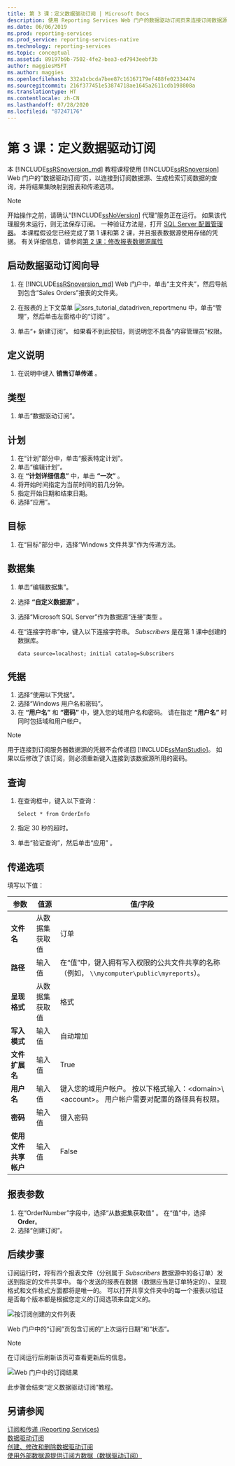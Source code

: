 ```yaml
---
title: 第 3 课：定义数据驱动订阅 | Microsoft Docs
description: 使用 Reporting Services Web 门户的数据驱动订阅页来连接订阅数据源，并生成一个检索订阅数据的查询。
ms.date: 06/06/2019
ms.prod: reporting-services
ms.prod_service: reporting-services-native
ms.technology: reporting-services
ms.topic: conceptual
ms.assetid: 89197b9b-7502-4fe2-bea3-ed7943eebf3b
author: maggiesMSFT
ms.author: maggies
ms.openlocfilehash: 332a1cbcda7bee87c16167179ef488fe02334474
ms.sourcegitcommit: 216f377451e53874718ae1645a2611cdb198808a
ms.translationtype: HT
ms.contentlocale: zh-CN
ms.lasthandoff: 07/28/2020
ms.locfileid: "87247176"
---
```

# <a name="lesson-3-defining-a-data-driven-subscription"></a>第 3 课：定义数据驱动订阅
本 [!INCLUDE[ssRSnoversion_md](../includes/ssrsnoversion-md.md)] 教程课程使用 [!INCLUDE[ssRSnoversion](../includes/ssrsnoversion-md.md)] Web 门户的“数据驱动订阅”页，以连接到订阅数据源、生成检索订阅数据的查询，并将结果集映射到报表和传递选项。  
  
> [!NOTE]  
> 开始操作之前，请确认“[!INCLUDE[ssNoVersion](../includes/ssnoversion-md.md)] 代理”服务正在运行。 如果该代理服务未运行，则无法保存订阅。  一种验证方法是，打开 [SQL Server 配置管理器](../relational-databases/sql-server-configuration-manager.md)。
本课程假设您已经完成了第 1 课和第 2 课，并且报表数据源使用存储的凭据。  有关详细信息，请参阅[第 2 课：修改报表数据源属性](../reporting-services/lesson-2-modifying-the-report-data-source-properties.md)  
  
## <a name="start-the-data-driven-subscription-wizard"></a><a name="bkmk_startwizard"></a>启动数据驱动订阅向导  
  
1.  在 [!INCLUDE[ssRSnoversion_md](../includes/ssrsnoversion-md.md)] Web 门户中，单击“主文件夹”，然后导航到包含“Sales Orders”报表的文件夹。  
  
2.  在报表的上下文菜单 ![ssrs_tutorial_datadriven_reportmenu](../reporting-services/media/ssrs-tutorial-datadriven-reportmenu.png) 中，单击“管理”，然后单击左窗格中的“订阅” 。  
  
3. 单击“+ 新建订阅”。 如果看不到此按钮，则说明您不具备“内容管理员”权限。
  
## <a name="define-a-description"></a>定义说明  
1.  在说明中键入 **销售订单传递** 。

## <a name="type"></a>类型
1.  单击“数据驱动订阅”。  

## <a name="schedule"></a>计划
1. 在“计划”部分中，单击“报表特定计划”。
2. 单击“编辑计划”。
3. 在 **“计划详细信息”** 中，单击 **“一次”** 。  
4. 将开始时间指定为当前时间的前几分钟。  
5. 指定开始日期和结束日期。
6. 选择“应用”。

## <a name="destination"></a>目标  
1.  在“目标”部分中，选择“Windows 文件共享”作为传递方法。  

## <a name="dataset"></a>数据集
1. 单击“编辑数据集”。
2. 选择 **“自定义数据源”** 。
3. 选择“Microsoft SQL Server”作为数据源“连接”类型 。
4. 在“连接字符串”中，键入以下连接字符串。 *Subscribers* 是在第 1 课中创建的数据库。 
  
    ```  
    data source=localhost; initial catalog=Subscribers
    ```
    
## <a name="credentials"></a>凭据
1. 选择“使用以下凭据”。
2. 选择“Windows 用户名和密码”。
3.  在 **“用户名”** 和 **“密码”** 中，键入您的域用户名和密码。 请在指定 **“用户名”** 时同时包括域和用户帐户。

> [!NOTE]  
> 用于连接到订阅服务器数据源的凭据不会传递回 [!INCLUDE[ssManStudio](../includes/ssmanstudio-md.md)]。 如果以后修改了该订阅，则必须重新键入连接到该数据源所用的密码。

## <a name="query"></a>查询      
1.  在查询框中，键入以下查询：  
  
    ```
    Select * from OrderInfo  
    ```  
  
2.  指定 30 秒的超时。  
  
3.  单击“验证查询”，然后单击“应用” 。

## <a name="delivery-options"></a>传递选项
填写以下值：

参数  |值源  | 值/字段  
---------|---------|---------
**文件名**     |从数据集获取值 | 订单     
**路径**     | 输入值  | 在“值”中，键入拥有写入权限的公共文件共享的名称（例如， `\\mycomputer\public\myreports`）。 
**呈现格式** | 从数据集获取值 | 格式
**写入模式**| 输入值| 自动增加    
**文件扩展名** |输入值 |True
**用户名** | 输入值 | 键入您的域用户帐户。 按以下格式输入：\<domain>\\\<account>。 用户帐户需要对配置的路径具有权限。 
**密码** | 输入值 | 键入密码
**使用文件共享帐户** | 输入值 | False

## <a name="report-parameters"></a>报表参数
 1. 在“OrderNumber”字段中，选择“从数据集获取值” 。 在“值”中，选择 **Order**。 
 2. 选择“创建订阅”。
   
## <a name="next-steps"></a>后续步骤  
订阅运行时，将有四个报表文件（分别属于 *Subscribers* 数据源中的各订单）发送到指定的文件共享中。 每个发送的报表在数据（数据应当是订单特定的）、呈现格式和文件格式方面都将是唯一的。 可以打开共享文件夹中的每一个报表以验证是否每个版本都是根据您定义的订阅选项来自定义的。  
  
![按订阅创建的文件列表](../reporting-services/media/ssrs-tutorial-datadriven-subscription-filelist.gif "按订阅创建的文件列表")  
  
Web 门户中的“订阅”页包含订阅的“上次运行日期”和“状态”。 
> [!NOTE]
> 在订阅运行后刷新该页可查看更新后的信息。  
    
![Web 门户中的订阅结果](../reporting-services/media/ssrs-tutorial-datadriven-subscription-status-reportmanager.png "Web 门户中的订阅结果")  
  
此步骤会结束“定义数据驱动订阅”教程。   
  
## <a name="see-also"></a>另请参阅  
[订阅和传递 (Reporting Services)](../reporting-services/subscriptions/subscriptions-and-delivery-reporting-services.md)  
[数据驱动订阅](../reporting-services/subscriptions/data-driven-subscriptions.md)  
[创建、修改和删除数据驱动订阅](../reporting-services/subscriptions/create-modify-and-delete-data-driven-subscriptions.md)  
[使用外部数据源提供订阅方数据（数据驱动订阅）](../reporting-services/subscriptions/use-an-external-data-source-for-subscriber-data-data-driven-subscription.md)  
  
